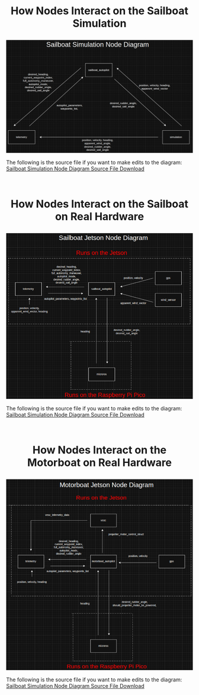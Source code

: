 # <p style="text-align: center;"> How Nodes Interact on the Sailboat Simulation </p>

![Diagram of Groundstation Telemetry](../images/sailboat_simulation_node_diagram.png)

The following is the source file if you want to make edits to the diagram: [Sailboat Simulation Node Diagram Source File Download](../system_diagram_files/ros2_node_diagram_sailboat_simulation.drawio.xml)

<br>

# <p style="text-align: center;"> How Nodes Interact on the Sailboat on Real Hardware</p>

![Diagram of Groundstation Telemetry](../images/sailboat_jetson_node_diagram.png)

The following is the source file if you want to make edits to the diagram: [Sailboat Simulation Node Diagram Source File Download](../system_diagram_files/ros2_node_diagram_sailboat_jetson.drawio.xml)


<br>

# <p style="text-align: center;"> How Nodes Interact on the Motorboat on Real Hardware </p>

![Diagram of Groundstation Telemetry](../images/motorboat_jetson_node_diagram.png)

The following is the source file if you want to make edits to the diagram: [Sailboat Simulation Node Diagram Source File Download](../system_diagram_files/ros2_node_diagram_motorboat_jetson.drawio.xml)
